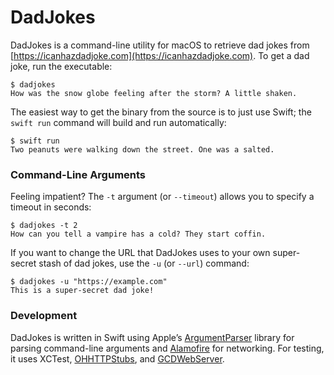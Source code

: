 # DadJokes

DadJokes is a command-line utility for macOS to retrieve dad jokes from
[https://icanhazdadjoke.com](https://icanhazdadjoke.com). To get a dad joke, run
the executable:

```
$ dadjokes
How was the snow globe feeling after the storm? A little shaken.
```

The easiest way to get the binary from the source is to just use Swift; the
`swift run` command will build and run automatically:

```
$ swift run
Two peanuts were walking down the street. One was a salted.
```

### Command-Line Arguments

Feeling impatient? The `-t` argument (or `--timeout`) allows you to specify a
timeout in seconds:

```
$ dadjokes -t 2
How can you tell a vampire has a cold? They start coffin.
```

If you want to change the URL that DadJokes uses to your own super-secret stash
of dad jokes, use the `-u` (or `--url`) command:

```
$ dadjokes -u "https://example.com"
This is a super-secret dad joke!
```

### Development

DadJokes is written in Swift using Apple’s [ArgumentParser][1] library for
parsing command-line arguments and [Alamofire][2] for networking. For testing,
it uses XCTest, [OHHTTPStubs][2], and [GCDWebServer][3].

[1]: https://github.com/apple/swift-argument-parser
[2]: https://github.com/Alamofire/Alamofire
[3]: https://github.com/AliSoftware/OHHTTPStubs
[4]: https://github.com/swisspol/GCDWebServer
